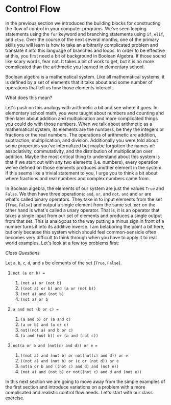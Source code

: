 # Control Flow

In the previous section we introduced the building blocks for constructing the flow of control in 
your computer programs.  We've seen looping statements using the `for` keyword and branching statements
using `if`, `elif`, and `else`.  Over the course of the next several months, one of the primary skills you 
will learn is how to take an arbitrarily complicated problem and translate it into this language of branches
and loops.  In order to be effective at this, you first need a bit of background in Boolean Algebra.  If those
sound like scary words, fear not.  It takes a bit of work to get, but it is no more complicated than the 
arithmetic you learned in elementary school.

Boolean algebra is a mathematical system.  Like all mathematical systems, it is defined by a set of 
elements that it talks about and some number of operations that tell us how those elements interact.

What does this mean?

Let's push on this analogy with arithmetic a bit and see where it goes.  In elementary school math,
you were taught about numbers and counting and then later about addition and multiplication and more complicated
things you could do with those numbers.  When we talk about arithmetic as a mathematical system, its elements
are the numbers, be they the integers or fractions or the real numbers.  The operations of arithmetic 
are addition, subtraction, multiplication, and division.  Additionally you were told about some properties 
you've internalized but maybe forgotten the names of: associativity, commutativity, and the distribution of 
multiplication over addition.  Maybe the most critical thing to understand about this system is that if we
start out with any two elements (i.e. numbers), every operation we've defined on those elements produces
another element in the system.  If this seems like a trivial statement to you, I urge you to think a bit 
about where fractions and real numbers and complex numbers came from.

In Boolean algebra, the elements of our system are just the values `True` and `False`.  We then have three 
operations: `and`, `or`, and `not`.  `and` and `or` are what's called binary operators.  They take in 
to input elements from the set {`True`, `False`} and output a single element from the same set.  `not` 
on the other hand is what's called a unary operator.  That is, it is an operator that takes a single
input from our set of elements and produces a single output from that set.  This is analogous to the way
putting a minus sign in front of a number turns it into its additive inverse.  I am belaboring the point a
bit here, but only because this system which should feel common-sensicle often becomes very difficult 
to think through when you have to apply it to real world examples.  Let's look at a few toy problems first:

*Class Questions*

Let `a`, `b`, `c`, `d`, and `e` be elements of the set {`True`, `False`}.

1. `not (a or b) =` 
    1. `(not a) or (not b)`
    2. `((not a) or b) and (a or (not b))`
    3. `(not a) and (not b)`
    4. `(not a) or b`
    
    
2. `a and not (b or c) =`
    1. `(a and b) or (a and c)`
    2. `(a or b) and (a or c)`
    3. `not((not a) and b or c)`
    4. `(a and (not b)) or (a and (not c))`
    
3. `not(a or b and (not(c) and d)) or e =`
    1. `((not a) and (not b) or not(not(c) and d)) or e`
    2. `((not a) and (not b) or (c or (not d)) or e`
    3. `not(a or b and ((not c) and d) and (not e))` 
    4. `(not a) and (not b) or not((not c) and d and (not e))`

In this next section we are going to move away from the simple examples 
of the first section and introduce variations on a problem with a more complicated and realistic control
flow needs. Let's start with our class exercise.
